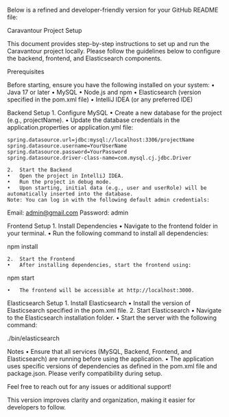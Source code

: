 Below is a refined and developer-friendly version for your GitHub README file:

Caravantour Project Setup

This document provides step-by-step instructions to set up and run the Caravantour project locally. Please follow the guidelines below to configure the backend, frontend, and Elasticsearch components.

Prerequisites

Before starting, ensure you have the following installed on your system:
	•	Java 17 or later
	•	MySQL
	•	Node.js and npm
	•	Elasticsearch (version specified in the pom.xml file)
	•	IntelliJ IDEA (or any preferred IDE)

Backend Setup
	1.	Configure MySQL
	•	Create a new database for the project (e.g., projectName).
	•	Update the database credentials in the application.properties or application.yml file:
```
spring.datasource.url=jdbc:mysql://localhost:3306/projectName
spring.datasource.username=YourUserName
spring.datasource.password=YourPassword
spring.datasource.driver-class-name=com.mysql.cj.jdbc.Driver
```


	2.	Start the Backend
	•	Open the project in IntelliJ IDEA.
	•	Run the project in debug mode.
	•	Upon starting, initial data (e.g., user and userRole) will be automatically inserted into the database.
	Note: You can log in with the following default admin credentials:
Email: admin@gmail.com
Password: admin

Frontend Setup
	1.	Install Dependencies
	•	Navigate to the frontend folder in your terminal.
	•	Run the following command to install all dependencies:

npm install


	2.	Start the Frontend
	•	After installing dependencies, start the frontend using:

npm start


	•	The frontend will be accessible at http://localhost:3000.

Elasticsearch Setup
	1.	Install Elasticsearch
	•	Install the version of Elasticsearch specified in the pom.xml file.
	2.	Start Elasticsearch
	•	Navigate to the Elasticsearch installation folder.
	•	Start the server with the following command:

./bin/elasticsearch

Notes
	•	Ensure that all services (MySQL, Backend, Frontend, and Elasticsearch) are running before using the application.
	•	The application uses specific versions of dependencies as defined in the pom.xml file and package.json. Please verify compatibility during setup.

Feel free to reach out for any issues or additional support!

This version improves clarity and organization, making it easier for developers to follow.
